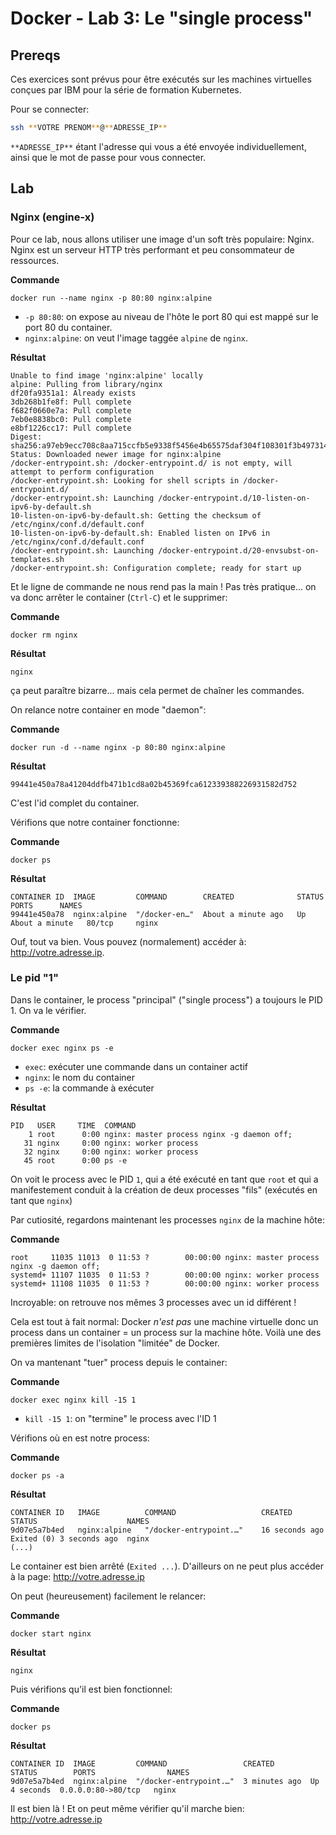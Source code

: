 # Docker - Lab 3: Le "single process"

## Prereqs

Ces exercices sont prévus pour être exécutés sur les machines virtuelles conçues par IBM pour la série de formation Kubernetes.

Pour se connecter:

```bash
ssh **VOTRE PRENOM**@**ADRESSE_IP**
```

`**ADRESSE_IP**` étant l'adresse qui vous a été envoyée individuellement, ainsi que le mot de passe pour vous connecter.

## Lab

### Nginx (engine-x)

Pour ce lab, nous allons utiliser une image d'un soft très populaire: Nginx. Nginx est un serveur HTTP très performant et peu consommateur de ressources.

**Commande**

```
docker run --name nginx -p 80:80 nginx:alpine
```

- `-p 80:80`: on expose au niveau de l'hôte le port 80 qui est mappé sur le port 80 du container.
- `nginx:alpine`: on veut l'image taggée `alpine` de  `nginx`.

**Résultat**

```
Unable to find image 'nginx:alpine' locally
alpine: Pulling from library/nginx
df20fa9351a1: Already exists
3db268b1fe8f: Pull complete
f682f0660e7a: Pull complete
7eb0e8838bc0: Pull complete
e8bf1226cc17: Pull complete
Digest: sha256:a97eb9ecc708c8aa715ccfb5e9338f5456e4b65575daf304f108301f3b497314
Status: Downloaded newer image for nginx:alpine
/docker-entrypoint.sh: /docker-entrypoint.d/ is not empty, will attempt to perform configuration
/docker-entrypoint.sh: Looking for shell scripts in /docker-entrypoint.d/
/docker-entrypoint.sh: Launching /docker-entrypoint.d/10-listen-on-ipv6-by-default.sh
10-listen-on-ipv6-by-default.sh: Getting the checksum of /etc/nginx/conf.d/default.conf
10-listen-on-ipv6-by-default.sh: Enabled listen on IPv6 in /etc/nginx/conf.d/default.conf
/docker-entrypoint.sh: Launching /docker-entrypoint.d/20-envsubst-on-templates.sh
/docker-entrypoint.sh: Configuration complete; ready for start up
```

Et le ligne de commande ne nous rend pas la main ! Pas très pratique... on va donc arrêter le container (`Ctrl-C`) et le supprimer:

**Commande**

```
docker rm nginx
```

**Résultat**

```
nginx
```

ça peut paraître bizarre... mais cela permet de chaîner les commandes.

On relance notre container en mode "daemon":

**Commande**

```
docker run -d --name nginx -p 80:80 nginx:alpine
```

**Résultat**

```
99441e450a78a41204ddfb471b1cd8a02b45369fca612339388226931582d752
```

C'est l'id complet du container.

Vérifions que notre container fonctionne:

**Commande**

```
docker ps
```

**Résultat**

```
CONTAINER ID  IMAGE         COMMAND        CREATED              STATUS              PORTS      NAMES
99441e450a78  nginx:alpine  "/docker-en…"  About a minute ago   Up About a minute   80/tcp     nginx
```

Ouf, tout va bien. Vous pouvez (normalement) accéder à: http://votre.adresse.ip.

### Le pid "1"

Dans le container, le process "principal" ("single process") a toujours le PID 1. On va le vérifier.

**Commande**

```
docker exec nginx ps -e
```

- `exec`: exécuter une commande dans un container actif
- `nginx`: le nom du container
- `ps -e`: la commande à exécuter

**Résultat**

```
PID   USER     TIME  COMMAND
    1 root      0:00 nginx: master process nginx -g daemon off;
   31 nginx     0:00 nginx: worker process
   32 nginx     0:00 nginx: worker process
   45 root      0:00 ps -e
```

On voit le process avec le PID `1`, qui a été exécuté en tant que `root` et qui a manifestement conduit à la création de deux processes "fils" (exécutés en tant que `nginx`)

Par cutiosité, regardons maintenant les processes `nginx` de la machine hôte:

**Commande**

```
root     11035 11013  0 11:53 ?        00:00:00 nginx: master process nginx -g daemon off;
systemd+ 11107 11035  0 11:53 ?        00:00:00 nginx: worker process
systemd+ 11108 11035  0 11:53 ?        00:00:00 nginx: worker process
```

Incroyable: on retrouve nos mêmes 3 processes avec un id différent !

Cela est tout à fait normal: Docker *n'est pas* une machine virtuelle donc un process dans un container = un process sur la machine hôte. Voilà une des premières limites de l'isolation "limitée" de Docker.

On va mantenant "tuer" process depuis le container:

**Commande**

```
docker exec nginx kill -15 1
```

- `kill -15 1`: on "termine" le process avec l'ID 1

Vérifions où en est notre process:

**Commande**

```
docker ps -a
```

**Résultat**

```
CONTAINER ID   IMAGE          COMMAND                   CREATED          STATUS                    NAMES
9d07e5a7b4ed   nginx:alpine   "/docker-entrypoint.…"    16 seconds ago   Exited (0) 3 seconds ago  nginx
(...)
```

Le container est bien arrêté (`Exited ...`). D'ailleurs on ne peut plus accéder à la page: http://votre.adresse.ip

On peut (heureusement) facilement le relancer:

**Commande**

```
docker start nginx
```

**Résultat**

```
nginx
```

Puis vérifions qu'il est bien fonctionnel:

**Commande**

```
docker ps
```

**Résultat**

```
CONTAINER ID  IMAGE         COMMAND                 CREATED        STATUS        PORTS                NAMES
9d07e5a7b4ed  nginx:alpine  "/docker-entrypoint.…"  3 minutes ago  Up 4 seconds  0.0.0.0:80->80/tcp   nginx
```

Il est bien là ! Et on peut même vérifier qu'il marche bien:  http://votre.adresse.ip